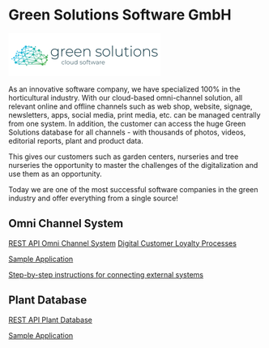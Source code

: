 
# Green Solutions Software GmbH
![Send dialog](images/gs-logo.png)

As an innovative software company, we have specialized 100% in the horticultural industry. With our cloud-based omni-channel solution, all relevant online and offline channels such as web shop, website, signage, newsletters, apps, social media, print media, etc. can be managed centrally from one system. In addition, the customer can access the huge Green Solutions database for all channels - with thousands of photos, videos, editorial reports, plant and product data.

This gives our customers such as garden centers, nurseries and tree nurseries the opportunity to master the challenges of the digitalization and use them as an opportunity.

Today we are one of the most successful software companies in the green industry and offer everything from a single source!

## Omni Channel System

[REST API Omni Channel System](GS_OmniChannelSystem.Rest.SDK)
[Digital Customer Loyalty Processes](GS_OmniChannelSystem.Rest.SDK/processes_digital_customer_loyalty.pdf)

[Sample Application](GS_OmniChannelSystem.Rest.Sample)

[Step-by-step instructions for connecting external systems](HowTo.md)


## Plant Database
[REST API Plant Database](GS_Cordoba.Rest.SDK)

[Sample Application](GS_Cordoba.Rest.Sample)
